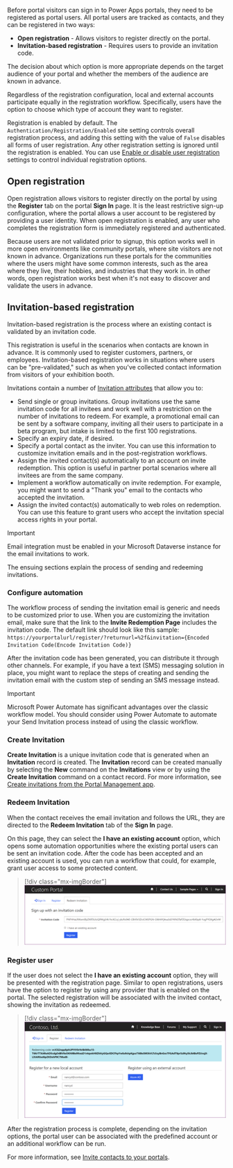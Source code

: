 Before portal visitors can sign in to Power Apps portals, they need to be registered as portal users. All portal users are tracked as contacts, and they can be registered in two ways:

- **Open registration** - Allows visitors to register directly on the portal.
- **Invitation-based registration** - Requires users to provide an invitation code.

The decision about which option is more appropriate depends on the target audience of your portal and whether the members of the audience are known in advance.

Regardless of the registration configuration, local and external accounts participate equally in the registration workflow. Specifically, users have the option to choose which type of account they want to register.

Registration is enabled by default. The `Authentication/Registration/Enabled` site setting controls overall registration process, and adding this setting with the value of `False` disables all forms of user registration. Any other registration setting is ignored until the registration is enabled. You can use [Enable or disable user registration](/powerapps/maker/portals/configure/set-authentication-identity#enable-or-disable-user-registration/?azure-portal=true) settings to control individual registration options.

## Open registration

Open registration allows visitors to register directly on the portal by using the **Register** tab on the portal **Sign In** page. It is the least restrictive sign-up configuration, where the portal allows a user account to be registered by providing a user identity. When open registration is enabled, any user who completes the registration form is immediately registered and authenticated.

Because users are not validated prior to signup, this option works well in more open environments like community portals, where site visitors are not known in advance. Organizations run these portals for the communities where the users might have some common interests, such as the area where they live, their hobbies, and industries that they work in. In other words, open registration works best when it's not easy to discover and validate the users in advance.

## Invitation-based registration

Invitation-based registration is the process where an existing contact is validated by an invitation code.

This registration is useful in the scenarios when contacts are known in advance. It is commonly used to register customers, partners, or employees. Invitation-based registration works in situations where users can be "pre-validated," such as when you've collected contact information from visitors of your exhibition booth.

Invitations contain a number of [Invitation attributes](/powerapps/maker/portals/configure/invite-contacts?azure-portal=true#invitation-attributes) that allow you to:

- Send single or group invitations. Group invitations use the same invitation code for all invitees and work well with a restriction on the number of invitations to redeem. For example, a promotional email can be sent by a software company, inviting all their users to participate in a beta program, but intake is limited to the first 100 registrations.
- Specify an expiry date, if desired.
- Specify a portal contact as the inviter. You can use this information to customize invitation emails and in the post-registration workflows.
- Assign the invited contact(s) automatically to an account on invite redemption. This option is useful in partner portal scenarios where all invitees are from the same company.
- Implement a workflow automatically on invite redemption. For example, you might want to send a "Thank you" email to the contacts who accepted the invitation.
- Assign the invited contact(s) automatically to web roles on redemption. You can use this feature to grant users who accept the invitation special access rights in your portal.

> [!IMPORTANT]
> Email integration must be enabled in your Microsoft Dataverse instance for the email invitations to work.

The ensuing sections explain the process of sending and redeeming invitations.

### Configure automation

The workflow process of sending the invitation email is generic and needs to be customized prior to use. When you are customizing the invitation email, make sure that the link to the **Invite Redemption Page** includes the invitation code. The default link should look like this sample: `https://yourportalurl/register/?returnurl=%2f&invitation={Encoded Invitation Code(Encode Invitation Code)}`

After the invitation code has been generated, you can distribute it through other channels. For example, if you have a text (SMS) messaging solution in place, you might want to replace the steps of creating and sending the invitation email with the custom step of sending an SMS message instead.

> [!IMPORTANT]
> Microsoft Power Automate has significant advantages over the classic workflow model. You should consider using Power Automate to automate your Send Invitation process instead of using the classic workflow.

### Create Invitation

**Create Invitation** is a unique invitation code that is generated when an **Invitation** record is created. The **Invitation** record can be created manually by selecting the **New** command on the **Invitations** view or by using the **Create Invitation** command on a contact record. For more information, see [Create invitations from the Portal Management app](/powerapps/maker/portals/configure/invite-contacts?azure-portal=true#create-invitations-from-portal-management-app).

### Redeem Invitation

When the contact receives the email invitation and follows the URL, they are directed to the **Redeem Invitation** tab of the **Sign In** page.

On this page, they can select the **I have an existing account** option, which opens some automation opportunities where the existing portal users can be sent an invitation code. After the code has been accepted and an existing account is used, you can run a workflow that could, for example, grant user access to some protected content.

> [!div class="mx-imgBorder"]
> [![Screenshot of redeem invitation from an account.](../media/redeem-invitation.png)](../media/redeem-invitation.png#lightbox)

### Register user

If the user does not select the **I have an existing account** option, they will be presented with the registration page. Similar to open registrations, users have the option to register by using any provider that is enabled on the portal. The selected registration will be associated with the invited contact, showing the invitation as redeemed.

> [!div class="mx-imgBorder"]
> [![Screenshot of register invited contact from an account.](../media/register-invited-contact.png)](../media/register-invited-contact.png#lightbox)

After the registration process is complete, depending on the invitation options, the portal user can be associated with the predefined account or an additional workflow can be run.

For more information, see [Invite contacts to your portals](/powerapps/maker/portals/configure/invite-contacts?azure-portal=true#invitation-attributes).
